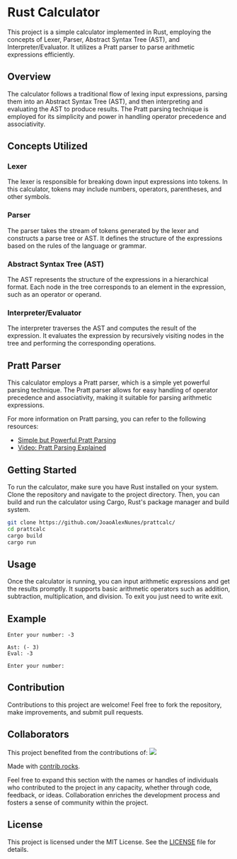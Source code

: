 # Rust Calculator

This project is a simple calculator implemented in Rust, employing the concepts of Lexer, Parser, Abstract Syntax Tree (AST), and Interpreter/Evaluator. It utilizes a Pratt parser to parse arithmetic expressions efficiently.

## Overview

The calculator follows a traditional flow of lexing input expressions, parsing them into an Abstract Syntax Tree (AST), and then interpreting and evaluating the AST to produce results. The Pratt parsing technique is employed for its simplicity and power in handling operator precedence and associativity.

## Concepts Utilized

### Lexer

The lexer is responsible for breaking down input expressions into tokens. In this calculator, tokens may include numbers, operators, parentheses, and other symbols.

### Parser

The parser takes the stream of tokens generated by the lexer and constructs a parse tree or AST. It defines the structure of the expressions based on the rules of the language or grammar.

### Abstract Syntax Tree (AST)

The AST represents the structure of the expressions in a hierarchical format. Each node in the tree corresponds to an element in the expression, such as an operator or operand.

### Interpreter/Evaluator

The interpreter traverses the AST and computes the result of the expression. It evaluates the expression by recursively visiting nodes in the tree and performing the corresponding operations.

## Pratt Parser

This calculator employs a Pratt parser, which is a simple yet powerful parsing technique. The Pratt parser allows for easy handling of operator precedence and associativity, making it suitable for parsing arithmetic expressions.

For more information on Pratt parsing, you can refer to the following resources:

- [Simple but Powerful Pratt Parsing](https://matklad.github.io/2020/04/13/simple-but-powerful-pratt-parsing.html)
- [Video: Pratt Parsing Explained](https://youtu.be/fIPO4G42wYE?si=HB1-I7YfgtXfLBgm)

## Getting Started

To run the calculator, make sure you have Rust installed on your system. Clone the repository and navigate to the project directory. Then, you can build and run the calculator using Cargo, Rust's package manager and build system.

```bash
git clone https://github.com/JoaoAlexNunes/prattcalc/
cd prattcalc
cargo build
cargo run
```

## Usage

Once the calculator is running, you can input arithmetic expressions and get the results promptly. It supports basic arithmetic operators such as addition, subtraction, multiplication, and division. To exit you just need to write exit.

## Example

```
Enter your number: -3

Ast: (- 3)
Eval: -3

Enter your number:
```

## Contribution

Contributions to this project are welcome! Feel free to fork the repository, make improvements, and submit pull requests.

## Collaborators

This project benefited from the contributions of:
<a href="https://github.com/JoaoAlexNunes/prattcalc/graphs/contributors">
  <img src="https://contrib.rocks/image?repo=JoaoAlexNunes/prattcalc" />
</a>

Made with [contrib.rocks](https://contrib.rocks).

Feel free to expand this section with the names or handles of individuals who contributed to the project in any capacity, whether through code, feedback, or ideas. Collaboration enriches the development process and fosters a sense of community within the project.

## License

This project is licensed under the MIT License. See the [LICENSE](LICENSE) file for details.
